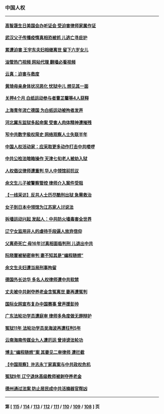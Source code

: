 ### 中国人权
---
#### [高智晟生日美国会办听证会 受迫害律师家属作证](../../pages/ncid278/n13978568.md?04230845) 
#### [武汉父子传播疫情真相恐被抓 儿逃亡寻庇护](../../pages/ncid278/n13977160.md?04230845) 
#### [累遭迫害 王宇东夫妇相继离世 留下六岁女儿](../../pages/ncid278/n13977555.md?04230845) 
#### [油管热门视频 网站代理 翻墙必看视频](http://138.2.39.72:81/youtube.html?epic-marker?04230845)
#### [云真：迫害与救度](../../pages/ncid278/n13977248.md?04230845) 
#### [黄琦母亲身体状况恶化 忧狱中儿 想见其一面](../../pages/ncid278/n13977542.md?04230845) 
#### [关押4个月 白纸运动参与者曹芷馨等4人获释](../../pages/ncid278/n13977237.md?04230845) 
#### [上海青年流亡德国 为白纸运动被拘者发声](../../pages/ncid278/n13976816.md?04230845) 
#### [河北冀东监狱多起命案 受害人肉体精神遭摧残](../../pages/ncid278/n13976483.md?04230845) 
#### [写中共数字极权简史 网络观察人士失联半年](../../pages/ncid278/n13975966.md?04230845) 
#### [中国人权活动家：应采取更多动作打击中共喽啰](../../pages/ncid278/n13976151.md?04230845) 
#### [中共公检法暗箱操作 天津七旬老人被劫入狱](../../pages/ncid278/n13975097.md?04230845) 
#### [人权倡议律师遭重判 华人中领馆前抗议](../../pages/ncid278/n13975141.md?04230845) 
#### [余文生儿子被警察管控 律师介入案件受阻](../../pages/ncid278/n13974932.md?04230845) 
#### [【一线采访】反共人士历尽酷刑出狱 急需救治](../../pages/ncid278/n13973313.md?04230845) 
#### [女子到日本中领馆为江苏家人讨说法](../../pages/ncid278/n13974788.md?04230845) 
#### [拆墙运动兴起 发起人：中共防火墙毒害全世界](../../pages/ncid278/n13974407.md?04230845) 
#### [辽宁女监用非人的虐待手段逼人放弃信仰](../../pages/ncid278/n13972297.md?04230845) 
#### [父离奇死亡 母16年讨真相面临判刑 儿退出中共](../../pages/ncid278/n13972803.md?04230845) 
#### [阮晓寰被秘密审判 妻不知其是“编程随想”](../../pages/ncid278/n13973450.md?04230845) 
#### [余文生夫妇遭当局刑事拘留](../../pages/ncid278/n13973440.md?04230845) 
#### [德国外长访华 多名人权律师遭中共软禁](../../pages/ncid278/n13972866.md?04230845) 
#### [丈夫被中共剥夺养老金含冤离世 妻再遭冤判](../../pages/ncid278/n13970514.md?04230845) 
#### [国际女网宣布复办中国赛事 曾声援彭帅](../../pages/ncid278/n13972795.md?04230845) 
#### [广东法轮功学员遭庭审 律师多角度做无罪辩护](../../pages/ncid278/n13971356.md?04230845) 
#### [冤狱11年 法轮功学员吴海波再遭枉判5年](../../pages/ncid278/n13966760.md?04230845) 
#### [云南海南传媒业九人遭厄运 曾诽谤法轮功](../../pages/ncid278/n13965138.md?04230845) 
#### [博主“编程随想”案 其妻见二审律师 遭拦截](../../pages/ncid278/n13971163.md?04230845) 
#### [【中国观察】许志永丁家喜案与中共政权危机](../../pages/ncid278/n13971140.md?04230845) 
#### [冤狱9年 辽宁退休高级教师被剥夺养老金](../../pages/ncid278/n13969844.md?04230845) 
#### [德州通过法案 防止居民成中共活摘器官帮凶](../../pages/ncid278/n13970463.md?04230845) 

---
#### 第 [ [115](./115.md?04230845) / [114](./114.md?04230845) / [113](./113.md?04230845) / [112](./112.md?04230845) / [111](./111.md?04230845) / [110](./110.md?04230845) / [109](./109.md?04230845) / [108](./108.md?04230845) ] 页
